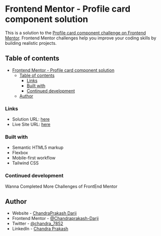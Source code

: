 # Frontend Mentor - Profile card component solution

This is a solution to the [Profile card component challenge on Frontend Mentor](https://www.frontendmentor.io/challenges/profile-card-component-cfArpWshJ). Frontend Mentor challenges help you improve your coding skills by building realistic projects.

## Table of contents

- [Frontend Mentor - Profile card component solution](#frontend-mentor---profile-card-component-solution)
  - [Table of contents](#table-of-contents)
    - [Links](#links)
    - [Built with](#built-with)
    - [Continued development](#continued-development)
  - [Author](#author)

### Links

- Solution URL: [here](https://github.com/Chandraprakash-Darji/Front-End-Mentor-All-Components/tree/master/FM%20Profile%20Card%20Component)
- Live Site URL: [here](https://fm-profile-card-componenet.netlify.app/) 

### Built with

- Semantic HTML5 markup
- Flexbox
- Mobile-first workflow
- Tailwind CSS

### Continued development

Wanna Completed More Challenges of FrontEnd Mentor

## Author

- Website - [ChandraPrakash Darji](https://github.com/Chandraprakash-Darji)
- Frontend Mentor - [@Chandraprakash-Darji](https://www.frontendmentor.io/profile/Chandraprakash-Darji)
- Twitter - [@chandra_7852](https://twitter.com/chandra_7852)
- LinkedIn - [Chandra Prakash](https://www.linkedin.com/in/chandra-prakash-6065b2224/)
